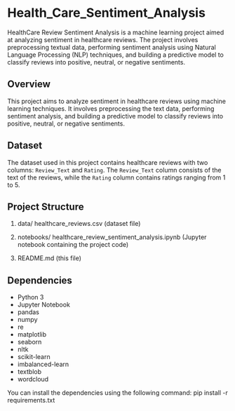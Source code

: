 # Health_Care_Sentiment_Analysis
HealthCare Review Sentiment Analysis is a machine learning project aimed at analyzing sentiment in healthcare reviews. The project involves preprocessing textual data, performing sentiment analysis using Natural Language Processing (NLP) techniques, and building a predictive model to classify reviews into positive, neutral, or negative sentiments.

## Overview
This project aims to analyze sentiment in healthcare reviews using machine learning techniques. It involves preprocessing the text data, performing sentiment analysis, and building a predictive model to classify reviews into positive, neutral, or negative sentiments.

## Dataset
The dataset used in this project contains healthcare reviews with two columns: `Review_Text` and `Rating`. The `Review_Text` column consists of the text of the reviews, while the `Rating` column contains ratings ranging from 1 to 5.

## Project Structure
1. data/
healthcare_reviews.csv (dataset file)

2. notebooks/
healthcare_review_sentiment_analysis.ipynb (Jupyter notebook containing the project code)

3. README.md (this file)


## Dependencies
- Python 3
- Jupyter Notebook
- pandas
- numpy
- re
- matplotlib
- seaborn
- nltk
- scikit-learn
- imbalanced-learn
- textblob
- wordcloud

You can install the dependencies using the following command:
pip install -r requirements.txt
